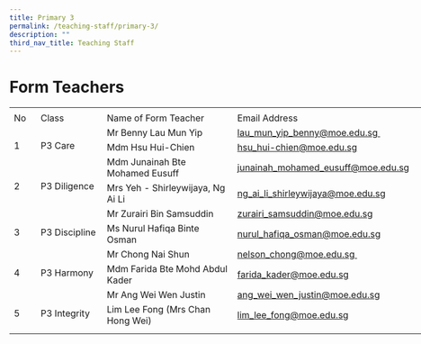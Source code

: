 ```yaml
---
title: Primary 3
permalink: /teaching-staff/primary-3/
description: ""
third_nav_title: Teaching Staff
---
```


Form Teachers
=======================
<table border="0" cellpadding="0" cellspacing="0" width="757" style="border-collapse:
 collapse;width:569pt"><colgroup><col width="39" style="mso-width-source:userset;mso-width-alt:1426;width:29pt"> <col width="122" style="mso-width-source:userset;mso-width-alt:4461;width:92pt"> <col width="298" style="mso-width-source:userset;mso-width-alt:10898;width:224pt"> <col width="64" span="2" style="width:48pt"> <col width="64" style="width:48pt"> <col width="96" style="mso-width-source:userset;mso-width-alt:3510;width:72pt"> <col width="10" style="mso-width-source:userset;mso-width-alt:365;width:8pt"></colgroup><tbody><tr height="6" style="mso-height-source:userset;height:4.5pt"><td height="6" class="xl65" width="39" style="height:4.5pt;width:29pt"><a name="RANGE!D30:K42"></a></td><td width="122" style="width:92pt"></td><td width="298" style="width:224pt"></td><td width="64" style="width:48pt"></td><td width="64" style="width:48pt"></td><td width="64" style="width:48pt"></td><td width="96" style="width:72pt"></td><td width="10" style="width:8pt"></td></tr><tr height="21" style="height:15.75pt"><td height="21" class="xl73" width="39" style="height:15.75pt;width:29pt">No</td><td class="xl72" width="122" style="border-left:none;width:92pt">Class</td><td class="xl72" width="298" style="border-left:none;width:224pt">Name of Form Teacher</td><td colspan="4" class="xl70" style="border-left:none">Email Address</td><td></td></tr><tr height="21" style="height:15.75pt"><td rowspan="2" height="42" class="xl66" width="39" style="height:31.5pt;width:29pt">
<br>1</td><td rowspan="2" class="xl67" width="122" style="width:92pt">
<br>P3 Care</td><td class="xl69" style="border-top:none">Mr Benny Lau Mun Yip</td><td colspan="4" class="xl75" width="288" style="border-left:none;width:216pt"><span style="mso-bookmark:OLE_LINK2"><a href="mailto:lau_mun_yip_benny@moe.edu.sg&nbsp;">lau_mun_yip_benny@moe.edu.sg&nbsp;</a></span></td><td></td></tr><tr height="21" style="height:15.75pt"><td height="21" class="xl69" style="height:15.75pt;border-top:none">Mdm Hsu Hui-Chien</td><td colspan="4" class="xl74" style="border-left:none"><span style="mso-bookmark:
  OLE_LINK1"><a href="mailto:hsu_hui-chien@moe.edu.sg">hsu_hui-chien@moe.edu.sg</a></span></td><td></td></tr><tr height="21" style="height:15.75pt"><td rowspan="2" height="42" class="xl66" width="39" style="height:31.5pt;width:29pt">
<br>2</td><td rowspan="2" class="xl67" width="122" style="width:92pt">
<br>P3 Diligence</td><td class="xl69" style="border-top:none">Mdm Junainah Bte Mohamed Eusuff</td><td colspan="4" class="xl74" style="border-left:none"><span style="mso-color-alt:
  windowtext"><a href="mailto:junainah_mohamed_eusuff@moe.edu.sg">junainah_mohamed_eusuff@moe.edu.sg</a></span></td><td></td></tr><tr height="21" style="height:15.75pt"><td height="21" class="xl69" style="height:15.75pt;border-top:none">Mrs Yeh - Shirleywijaya, Ng Ai Li</td><td colspan="4" class="xl74" style="border-left:none"><span style="mso-color-alt:
  windowtext"><a href="mailto:ng_ai_li_shirleywijaya@moe.edu.sg">ng_ai_li_shirleywijaya@moe.edu.sg</a></span></td><td></td></tr><tr height="21" style="height:15.75pt"><td rowspan="2" height="42" class="xl66" width="39" style="height:31.5pt;width:29pt">
<br>3</td><td rowspan="2" class="xl67" width="122" style="width:92pt">
<br>P3 Discipline</td><td class="xl69" style="border-top:none">Mr Zurairi Bin Samsuddin</td><td colspan="4" class="xl74" style="border-left:none"><span style="mso-color-alt:
  windowtext"><a href="mailto:zurairi_samsuddin@moe.edu.sg">zurairi_samsuddin@moe.edu.sg</a></span></td><td></td></tr><tr height="21" style="height:15.75pt"><td height="21" class="xl69" style="height:15.75pt;border-top:none">Ms Nurul Hafiqa Binte Osman</td><td colspan="4" class="xl74" style="border-left:none"><span style="mso-color-alt:
  windowtext"><a href="mailto:nurul_hafiqa_osman@moe.edu.sg">nurul_hafiqa_osman@moe.edu.sg</a></span></td><td></td></tr><tr height="21" style="height:15.75pt"><td rowspan="2" height="42" class="xl66" width="39" style="height:31.5pt;width:29pt">
<br>4</td><td rowspan="2" class="xl67" width="122" style="width:92pt">
<br>P3 Harmony</td><td class="xl69" style="border-top:none">Mr Chong Nai Shun</td><td colspan="4" class="xl77" width="288" style="border-left:none;width:216pt"><a href="mailto:nelson_chong@moe.edu.sg&nbsp;">nelson_chong@moe.edu.sg&nbsp;</a></td><td></td></tr><tr height="21" style="height:15.75pt"><td height="21" class="xl69" style="height:15.75pt;border-top:none">Mdm Farida Bte Mohd Abdul Kader</td><td colspan="4" class="xl74" style="border-left:none"><span style="mso-color-alt:
  windowtext"><a href="mailto:farida_kader@moe.edu.sg">farida_kader@moe.edu.sg</a></span></td><td></td></tr><tr height="21" style="height:15.75pt"><td rowspan="2" height="42" class="xl66" width="39" style="height:31.5pt;width:29pt">
<br>5</td><td rowspan="2" class="xl67" width="122" style="width:92pt">
<br>P3 Integrity</td><td class="xl69" style="border-top:none">Mr Ang Wei Wen Justin</td><td colspan="4" class="xl74" style="border-left:none"><span style="mso-color-alt:
  windowtext"><a href="mailto:ang_wei_wen_justin@moe.edu.sg">ang_wei_wen_justin@moe.edu.sg</a></span></td><td></td></tr><tr height="21" style="height:15.75pt"><td height="21" class="xl69" style="height:15.75pt;border-top:none">Lim Lee Fong (Mrs Chan Hong Wei)</td><td colspan="4" class="xl74" style="border-left:none"><span style="mso-color-alt:
  windowtext"><a href="mailto:lim_lee_fong@moe.edu.sg">lim_lee_fong@moe.edu.sg</a></span></td><td></td></tr><tr height="9" style="mso-height-source:userset;height:6.75pt"><td height="9" class="xl65" style="height:6.75pt"></td><td></td><td></td><td></td><td></td><td></td><td></td><td></td></tr></tbody></table>
